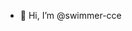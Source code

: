 - 👋 Hi, I’m @swimmer-cce

<!---
swimmer-cce/swimmer-cce is a ✨ special ✨ repository because its `README.md` (this file) appears on your GitHub profile.
You can click the Preview link to take a look at your changes.
--->

